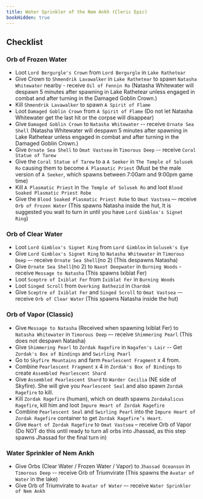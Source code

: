 ```yaml
---
title: Water Sprinkler of the Nem Ankh (Cleric Epic)
bookHidden: true
---
```


## Checklist

### Orb of Frozen Water
- Loot `Lord Bergurgle's Crown` from `Lord Bergurgle` in `Lake Rathetear`
- Give Crown to `Shmendrik Lavawalker` in `Lake Rathetear` to spawn `Natasha Whitewater` nearby - receive `Oil of Fennin Ro` (Natasha Whitewater will despawn 5 minutes after spawning in Lake Rathetear unless engaged in combat and after turning in the Damaged Goblin Crown.)
- Kill `Shmendrik Lavawalker` to spawn `A Spirit of Flame`
- Loot `Damaged Goblin Crown` from `A Spirit of Flame` (Do not let Natasha Whitewater get the last hit or the corpse will disappear)
- Give `Damaged Goblin Crown` to `Natasha Whitewater` -- receive `Ornate Sea Shell` (Natasha Whitewater will despawn 5 minutes after spawning in Lake Rathetear unless engaged in combat and after turning in the Damaged Goblin Crown.) 
- Give `Ornate Sea Shell` to `Omat Vastsea` in `Timorous Deep` -- receive `Coral Statue of Tarew`
- Give the `Coral Statue of Tarew` to a `A Seeker` in `The Temple of Solusek Ro` causing them to become `A Plasmatic Priest` (Must be the male version of `A Seeker`, which spawns between 7:00am and 9:00pm game time)
- Kill `A Plasmatic Priest` in `The Temple of Solusek Ro` and loot `Blood Soaked Plasmatic Priest Robe`
- Give the `Blood Soaked Plasmatic Priest Robe` to `Omat Vastsea` –- receive `Orb of Frozen Water` (This spawns Natasha inside the hut, It is suggested you wait to turn in until you have `Lord Gimblox's Signet Ring`)

### Orb of Clear Water

- Loot `Lord Gimblox's Signet Ring` from `Lord Gimblox` in `Solusek's Eye`
- Give `Lord Gimblox's Signet Ring` to `Natasha Whitewater` in `Timorous Deep` –- receive `Ornate Sea Shell`(no 2) (This despawns Natasha)
- Give `Ornate Sea Shell`(no 2) to `Naxot Deepwater` in `Burning Woods` - receive `Message to Natasha` (This spawns Ixiblat Fer)
- Loot `Sceptre of Ixiblat Fer` from `Ixiblat Fer` in `Burning Woods`
- Loot `Singed Scroll` from `Overking Bathezid` in `Chardok`
- Give `Sceptre of Ixiblat Fer` and `Singed Scroll` to `Omat Vastsea` -– receive `Orb of Clear Water` (This spawns Natasha inside the hut)

### Orb of Vapor (Classic)

- Give `Message to Natasha` (Received when spawning Ixiblat Fer) to `Natasha Whitewater` in `Timorous Deep` –- receive `Shimmering Pearl` (This does not despawn Natasha)
- Give `Shimmering Pearl` to `Zordak Ragefire` in `Nagafen's Lair` -- Get `Zordak's Box of Bindings` and `Swirling Pearl`
- Go to `Skyfire Mountains` and farm `Pearlescent Fragment` x 4 from.
- Combine `Pearlescent Fragment` x 4 in `Zordak's Box of Bindings` to create `Assembled Pearlescent Shard`
- Give `Assembled Pearlescent Shard` to `Warder Cecilia` (NE side of Skyfire). She will give you `Pearlescent Seal` and also spawn `Zordak Ragefire` to kill.
- Kill `Zordak Ragefire` (human), which on death spawns `Zordakalicus Ragefire`, kill him and loot `Impure Heart of Zordak Ragefire`
- Combine `Pearlescent Seal` and `Swirling Pearl` into the `Impure Heart of Zordak Ragefire` container to get `Zordak Ragefire’s Heart`.
- Give `Heart of Zordak Ragefire` to `Omat Vastsea` – receive Orb of Vapor (Do NOT do this until ready to turn all orbs into Jhassad, as this step spawns Jhassad for the final turn in)


### Water Sprinkler of Nem Ankh

- Give Orbs (Clear Water / Frozen Water / Vapor) to `Jhassad Oceanson` in `Timorous Deep` -- receive Orb of Triumvirate (This spawns the `Avatar of Water` in the lake)
- Give Orb of Triumvirate to `Avatar of Water` –- receive `Water Sprinkler of Nem Ankh`

